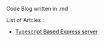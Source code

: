 Code Blog written in .md

List of Artcles : 

- [Typescript Based Express server](./blogs/type-server.md)
